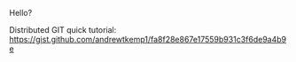 Hello?

Distributed GIT quick tutorial:
https://gist.github.com/andrewtkemp1/fa8f28e867e17559b931c3f6de9a4b9e
